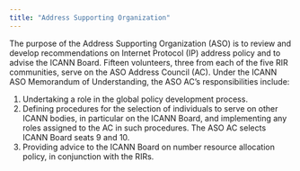 ```yaml
---
title: "Address Supporting Organization"
---
```


The purpose of the Address Supporting Organization (ASO) is to review and develop recommendations on Internet Protocol (IP) address policy and to advise the ICANN Board. Fifteen volunteers, three from each of the five RIR communities, serve on the ASO Address Council (AC).
Under the ICANN ASO Memorandum of Understanding, the ASO AC’s responsibilities include:
1. Undertaking a role in the global policy development process.
2. Defining procedures for the selection of individuals to serve on other ICANN bodies, in particular on the ICANN Board, and implementing any roles assigned to the AC in such procedures. The ASO AC selects ICANN Board seats 9 and 10.
3. Providing advice to the ICANN Board on number resource allocation policy, in conjunction with the RIRs.

